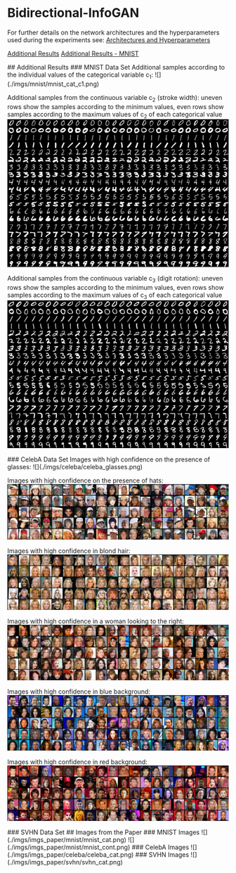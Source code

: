 # Bidirectional-InfoGAN

For further details on the network architectures and the hyperparameters used during the experiments see: [Architectures and Hyperparameters](./architectures/network-architectures.pdf)


[Additional Results](##Additional_Results) 
[Additional Results - MNIST](###Additional_Results:MNIST)  

<a name="Additional_Results"/>
## Additional Results
<a name="Additional_Results:MNIST"/>
### MNIST Data Set
Additional samples according to the individual values of the categorical variable c<sub>1</sub>:
![](./imgs/mnist/mnist_cat_c1.png)

Additional samples from the continuous variable c<sub>2</sub> (stroke width):
uneven rows show the samples according to the minimum values, even rows show samples according to the maximum values of c<sub>2</sub> of each categorical value
![](./imgs/mnist/mnist_cont_c2.png)

Additional samples from the continuous variable c<sub>3</sub> (digit rotation):
uneven rows show the samples according to the minimum values, even rows show samples according to the maximum values of c<sub>3</sub> of each categorical value
![](./imgs/mnist/mnist_cont_c3.png)

<a name="Additional Results: CelebA"/>
### CelebA Data Set
Images with high confidence on the presence of glasses:
![](./imgs/celeba/celeba_glasses.png)

Images with high confidence on the presence of hats:
![](./imgs/celeba/celeba_hats.png)

Images with high confidence in blond hair:
![](./imgs/celeba/celeba_blond.png)

Images with high confidence in a woman looking to the right:
![](./imgs/celeba/celeba_woman_looking_right.png)

Images with high confidence in blue background:
![](./imgs/celeba/celeba_blue.png)

Images with high confidence in red background:
![](./imgs/celeba/celeba_red.png)

<a name="Additional Results: SVHN"/>
### SVHN Data Set

<a name="Images from the Paper"/>
## Images from the Paper
<a name="MNIST"/>
### MNIST Images
![](./imgs/imgs_paper/mnist/mnist_cat.png)
![](./imgs/imgs_paper/mnist/mnist_cont.png)

<a name="CelebA"/>
### CelebA Images
![](./imgs/imgs_paper/celeba/celeba_cat.png)

<a name="SVHN"/>
### SVHN Images
![](./imgs/imgs_paper/svhn/svhn_cat.png)
